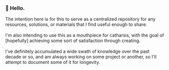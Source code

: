 ### :ghost: Hello.
The intention here is for this to serve as a centralized repository for any resources, solutions, or materials that I find useful enough to share.<br/><br/>
I'm also intending to use this as a mouthpiece for catharsis, with the goal of [hopefully] achieving some sort of satisfaction through creating.<br/><br/>
I've definitely accumulated a wide swath of knowledge over the past decade or so, and am always working on some project or another, so I'll attempt to document some of it for longevity.
